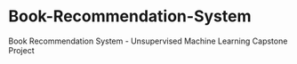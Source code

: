 # Book-Recommendation-System
Book Recommendation System - Unsupervised Machine Learning Capstone Project
